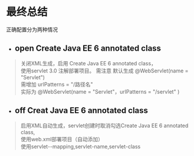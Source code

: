 # 最终总结   
正确配置分为两种情况
- ## open Create Java EE 6 annotated class 
> 关闭XML生成，启用 Create Java EE 6 annotated class，  
> 使用servlet 3.0 注解部署项目。
> 需注意 默认生成 @WebServlet(name = "Servlet")  
> 需增加 urlPatterns = "/路径名"  
> 实际为 @WebServlet(name = "Servlet"，urlPatterns = "/servlet" )
- ## off Creat Java EE 6 annotated class
>启用XML自动生成，servlet创建时取消勾选Create Java EE 6 annotated class,  
>使用web.xml部署项目（自动添加）  
>使用servlet--mapping,servlet-name,servlet-class
